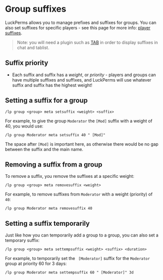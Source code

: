 # Group suffixes

LuckPerms allows you to manage prefixes and suffixes for groups. You can also
set suffixes for specific players - see this page for more info:
[player suffixes](./player-suffix.md).

> Note: you will need a plugin such as
  [TAB](https://modrinth.com/plugin/tab-was-taken)
  in order to display suffixes in chat and tablist.

## Suffix priority

- Each suffix and suffix has a *weight*, or *priority* - players and groups can
  have multiple suffixes and suffixes, and LuckPerms will use whatever suffix
  and suffix has the highest weight!

## Setting a suffix for a group

``` text
/lp group <group> meta setsuffix <weight> <suffix>
```

For example, to give the group `Moderator` the `[Mod]` suffix with a
weight of 40, you would use:

``` text
/lp group Moderator meta setsuffix 40 " [Mod]"
```

The space after `[Mod]` is important here, as otherwise there would be no
gap between the suffix and the main name.

## Removing a suffix from a group

To remove a suffix, you remove the suffixes at a specific weight:

``` text
/lp group <group> meta removesuffix <weight>
```

For example, to remove suffixes from `Moderator` with a weight (priority) of
`40`:

``` text
/lp group Moderator meta removesuffix 40
```

## Setting a suffix temporarily

Just like how you can temporarily add a group to a group, you can also set a
temporary suffix:

``` text
/lp group <group> meta settempsuffix <weight> <suffix> <duration>
```

For example, to temporarily set the ` [Moderator]` suffix for the `Moderator`
group at priority 60 for 3 days:

``` text
/lp group Moderator meta settempsuffix 60 " [Moderator]" 3d
```

